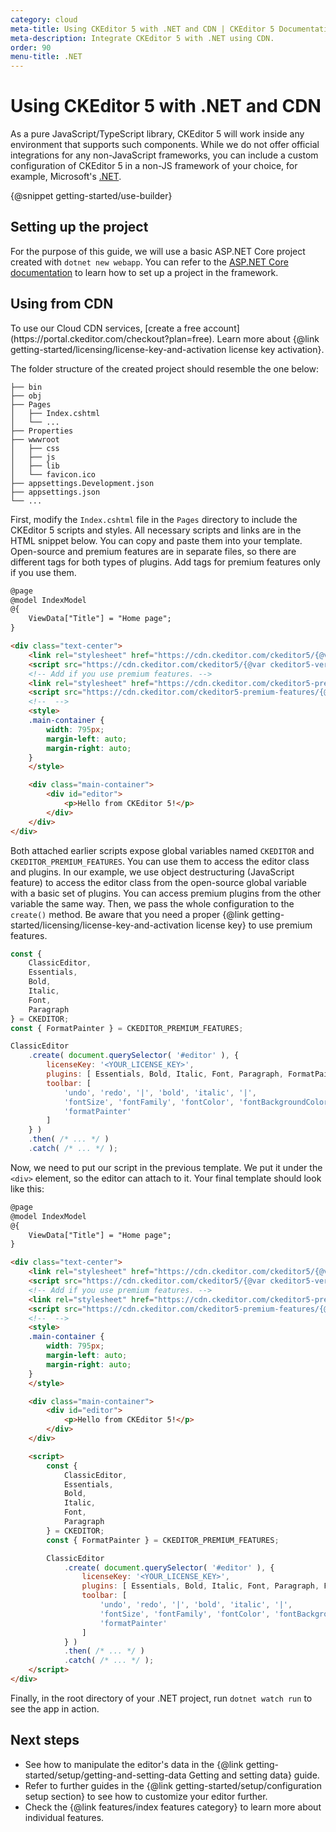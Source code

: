 ```yaml
---
category: cloud
meta-title: Using CKEditor 5 with .NET and CDN | CKEditor 5 Documentation
meta-description: Integrate CKEditor 5 with .NET using CDN.
order: 90
menu-title: .NET
---
```


# Using CKEditor&nbsp;5 with .NET and CDN

As a pure JavaScript/TypeScript library, CKEditor&nbsp;5 will work inside any environment that supports such components. While we do not offer official integrations for any non-JavaScript frameworks, you can include a custom configuration of CKEditor&nbsp;5 in a non-JS framework of your choice, for example, Microsoft's [.NET](https://dotnet.microsoft.com/).

{@snippet getting-started/use-builder}

## Setting up the project

For the purpose of this guide, we will use a basic ASP.NET Core project created with `dotnet new webapp`. You can refer to the [ASP.NET Core documentation](https://learn.microsoft.com/en-us/aspnet/core/getting-started/?view=aspnetcore-7.0) to learn how to set up a project in the framework.

## Using from CDN

<info-box>
	To use our Cloud CDN services, [create a free account](https://portal.ckeditor.com/checkout?plan=free). Learn more about {@link getting-started/licensing/license-key-and-activation license key activation}.
</info-box>

The folder structure of the created project should resemble the one below:

```plain
├── bin
├── obj
├── Pages
│   ├── Index.cshtml
│   └── ...
├── Properties
├── wwwroot
│   ├── css
│   ├── js
│   ├── lib
│   └── favicon.ico
├── appsettings.Development.json
├── appsettings.json
└── ...
```

First, modify the `Index.cshtml` file in the `Pages` directory to include the CKEditor&nbsp;5 scripts and styles. All necessary scripts and links are in the HTML snippet below. You can copy and paste them into your template. Open-source and premium features are in separate files, so there are different tags for both types of plugins. Add tags for premium features only if you use them.

```html
@page
@model IndexModel
@{
	ViewData["Title"] = "Home page";
}

<div class="text-center">
	<link rel="stylesheet" href="https://cdn.ckeditor.com/ckeditor5/{@var ckeditor5-version}/ckeditor5.css" />
	<script src="https://cdn.ckeditor.com/ckeditor5/{@var ckeditor5-version}/ckeditor5.umd.js"></script>
	<!-- Add if you use premium features. -->
	<link rel="stylesheet" href="https://cdn.ckeditor.com/ckeditor5-premium-features/{@var ckeditor5-version}/ckeditor5-premium-features.css" />
	<script src="https://cdn.ckeditor.com/ckeditor5-premium-features/{@var ckeditor5-version}/ckeditor5-premium-features.umd.js"></script>
	<!--  -->
	<style>
	.main-container {
		width: 795px;
		margin-left: auto;
		margin-right: auto;
	}
    </style>

	<div class="main-container">
		<div id="editor">
			<p>Hello from CKEditor 5!</p>
		</div>
    </div>
</div>
```

Both attached earlier scripts expose global variables named `CKEDITOR` and `CKEDITOR_PREMIUM_FEATURES`. You can use them to access the editor class and plugins. In our example, we use object destructuring (JavaScript feature) to access the editor class from the open-source global variable with a basic set of plugins. You can access premium plugins from the other variable the same way. Then, we pass the whole configuration to the `create()` method. Be aware that you need a proper {@link getting-started/licensing/license-key-and-activation license key} to use premium features.

```js
const {
    ClassicEditor,
    Essentials,
    Bold,
    Italic,
    Font,
    Paragraph
} = CKEDITOR;
const { FormatPainter } = CKEDITOR_PREMIUM_FEATURES;

ClassicEditor
    .create( document.querySelector( '#editor' ), {
        licenseKey: '<YOUR_LICENSE_KEY>',
        plugins: [ Essentials, Bold, Italic, Font, Paragraph, FormatPainter ],
        toolbar: [
            'undo', 'redo', '|', 'bold', 'italic', '|',
            'fontSize', 'fontFamily', 'fontColor', 'fontBackgroundColor', '|',
            'formatPainter'
        ]
    } )
    .then( /* ... */ )
    .catch( /* ... */ );
```

Now, we need to put our script in the previous template. We put it under the `<div>` element, so the editor can attach to it. Your final template should look like this:

```html
@page
@model IndexModel
@{
	ViewData["Title"] = "Home page";
}

<div class="text-center">
	<link rel="stylesheet" href="https://cdn.ckeditor.com/ckeditor5/{@var ckeditor5-version}/ckeditor5.css" />
	<script src="https://cdn.ckeditor.com/ckeditor5/{@var ckeditor5-version}/ckeditor5.umd.js"></script>
	<!-- Add if you use premium features. -->
	<link rel="stylesheet" href="https://cdn.ckeditor.com/ckeditor5-premium-features/{@var ckeditor5-version}/ckeditor5-premium-features.css" />
	<script src="https://cdn.ckeditor.com/ckeditor5-premium-features/{@var ckeditor5-version}/ckeditor5-premium-features.umd.js"></script>
	<!--  -->
	<style>
	.main-container {
		width: 795px;
		margin-left: auto;
		margin-right: auto;
	}
    </style>

	<div class="main-container">
		<div id="editor">
			<p>Hello from CKEditor 5!</p>
		</div>
    </div>

	<script>
        const {
			ClassicEditor,
			Essentials,
			Bold,
			Italic,
			Font,
			Paragraph
		} = CKEDITOR;
		const { FormatPainter } = CKEDITOR_PREMIUM_FEATURES;

		ClassicEditor
			.create( document.querySelector( '#editor' ), {
				licenseKey: '<YOUR_LICENSE_KEY>',
				plugins: [ Essentials, Bold, Italic, Font, Paragraph, FormatPainter ],
				toolbar: [
					'undo', 'redo', '|', 'bold', 'italic', '|',
					'fontSize', 'fontFamily', 'fontColor', 'fontBackgroundColor', '|',
					'formatPainter'
				]
			} )
			.then( /* ... */ )
			.catch( /* ... */ );
    </script>
</div>
```

Finally, in the root directory of your .NET project, run `dotnet watch run` to see the app in action.

## Next steps

* See how to manipulate the editor's data in the {@link getting-started/setup/getting-and-setting-data Getting and setting data} guide.
* Refer to further guides in the {@link getting-started/setup/configuration setup section} to see how to customize your editor further.
* Check the {@link features/index features category} to learn more about individual features.
